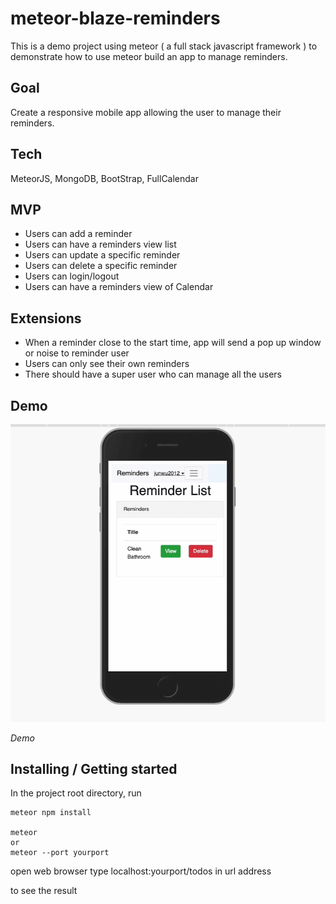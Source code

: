 # meteor-blaze-reminders

This is a demo project using meteor ( a full stack javascript framework ) to demonstrate how to use meteor build an app to manage reminders.

## Goal 

Create a responsive mobile app allowing the user to manage their reminders.

## Tech

MeteorJS, MongoDB, BootStrap, FullCalendar

## MVP

* Users can add a reminder
* Users can have a reminders view list
* Users can update a specific reminder
* Users can delete a specific reminder
* Users can login/logout 
* Users can have a reminders view of Calendar

## Extensions

* When a reminder close to the start time, app will send a pop up window or noise to reminder user
* Users can only see their own reminders
* There should have a super user who can manage all the users

## Demo
![Demo](demo1.gif)

*Demo*

## Installing / Getting started

In the project root directory, run 

```
meteor npm install

meteor 
or 
meteor --port yourport
```

open web browser type localhost:yourport/todos in url address

to see the result
